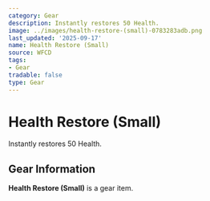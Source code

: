 ```yaml
---
category: Gear
description: Instantly restores 50 Health.
image: ../images/health-restore-(small)-0783283adb.png
last_updated: '2025-09-17'
name: Health Restore (Small)
source: WFCD
tags:
- Gear
tradable: false
type: Gear
---
```


# Health Restore (Small)

Instantly restores 50 Health.

## Gear Information

**Health Restore (Small)** is a gear item.

